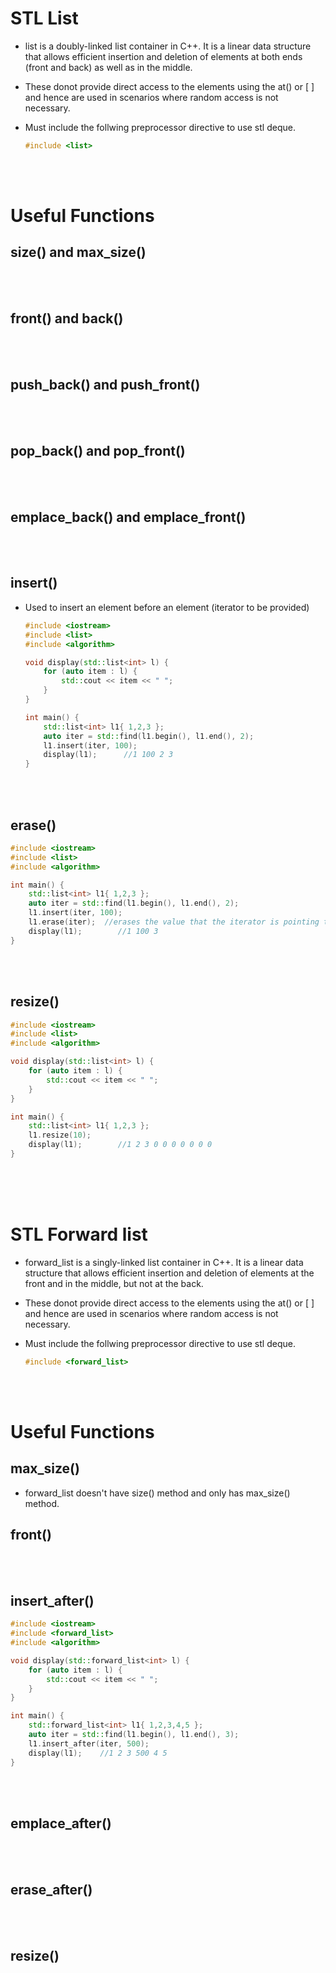 # STL List

- list is a doubly-linked list container in C++. It is a linear data structure that allows efficient insertion and deletion of elements at both ends (front and back) as well as in the middle.
- These donot provide direct access to the elements using the at() or [ ] and hence are used in scenarios where random access is not necessary.
- Must include the follwing preprocessor directive to use stl deque.

  ```cpp
  #include <list>
  ```

<br>
<br>

# Useful Functions

## size() and max_size()

<br>
<br>

## front() and back()

<br>
<br>

## push_back() and push_front()

<br>
<br>

## pop_back() and pop_front()

<br>
<br>

## emplace_back() and emplace_front()

<br>
<br>

## insert()

- Used to insert an element before an element (iterator to be provided)

  ```cpp
  #include <iostream>
  #include <list>
  #include <algorithm>

  void display(std::list<int> l) {
      for (auto item : l) {
          std::cout << item << " ";
      }
  }

  int main() {
      std::list<int> l1{ 1,2,3 };
      auto iter = std::find(l1.begin(), l1.end(), 2);
      l1.insert(iter, 100);
      display(l1);		//1 100 2 3
  }
  ```

<br>
<br>

## erase()

```cpp
#include <iostream>
#include <list>
#include <algorithm>

int main() {
	std::list<int> l1{ 1,2,3 };
	auto iter = std::find(l1.begin(), l1.end(), 2);
	l1.insert(iter, 100);
	l1.erase(iter);  //erases the value that the iterator is pointing to i.e. 2
	display(l1);		//1 100 3
}
```

<br>
<br>

## resize()

```cpp
#include <iostream>
#include <list>
#include <algorithm>

void display(std::list<int> l) {
	for (auto item : l) {
		std::cout << item << " ";
	}
}

int main() {
	std::list<int> l1{ 1,2,3 };
	l1.resize(10);
	display(l1);		//1 2 3 0 0 0 0 0 0 0
}
```

<br>
<br>
<br>

# STL Forward list

- forward_list is a singly-linked list container in C++. It is a linear data structure that allows efficient insertion and deletion of elements at the front and in the middle, but not at the back.
- These donot provide direct access to the elements using the at() or [ ] and hence are used in scenarios where random access is not necessary.
- Must include the follwing preprocessor directive to use stl deque.

  ```cpp
  #include <forward_list>
  ```

<br>
<br>

# Useful Functions

## max_size()

- forward_list doesn't have size() method and only has max_size() method.

## front()

<br>
<br>

## insert_after()

```cpp
#include <iostream>
#include <forward_list>
#include <algorithm>

void display(std::forward_list<int> l) {
	for (auto item : l) {
		std::cout << item << " ";
	}
}

int main() {
	std::forward_list<int> l1{ 1,2,3,4,5 };
	auto iter = std::find(l1.begin(), l1.end(), 3);
	l1.insert_after(iter, 500);
	display(l1);	//1 2 3 500 4 5
}
```

<br>
<br>

## emplace_after()

<br>
<br>

## erase_after()

<br>
<br>

## resize()

<br>
<br>

